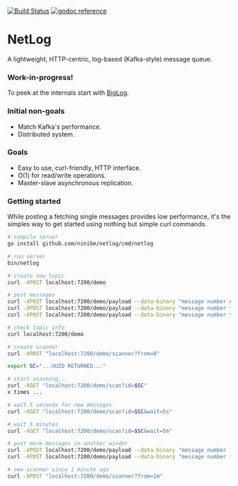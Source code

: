 [![Build Status](https://travis-ci.org/ninibe/netlog.svg?branch=master)](https://travis-ci.org/ninibe/netlog)&nbsp;[![godoc reference](https://godoc.org/github.com/ninibe/netlog?status.png)](https://godoc.org/github.com/ninibe/netlog)

# NetLog
A lightweight, HTTP-centric, log-based (Kafka-style) message queue.

### Work-in-progress!
To peek at the internals start with [BigLog](https://github.com/ninibe/netlog/tree/master/biglog).

### Initial non-goals
* Match Kafka's performance.
* Distributed system.

### Goals
* Easy to use, curl-friendly, HTTP interface.
* O(1) for read/write operations.
* Master-slave asynchronous replication.

### Getting started

While posting a fetching single messages provides low performance, it's the simples way to get started using nothing but simple curl commands.

```bash
# compile server
go install github.com/ninibe/netlog/cmd/netlog

# run server
bin/netlog

# create new topic
curl -XPOST localhost:7200/demo

# post messages
curl -XPOST localhost:7200/demo/payload --data-binary "message number one"
curl -XPOST localhost:7200/demo/payload --data-binary "message number two"
curl -XPOST localhost:7200/demo/payload --data-binary "message number three"

# check topic info
curl localhost:7200/demo

# create scanner
curl -XPOST "localhost:7200/demo/scanner?from=0"

export SC="...UUID RETURNED..."

# start scanning...
curl -XGET "localhost:7200/demo/scan?id=$SC"
x times ...

# wait 5 seconds for new messages
curl -XGET "localhost:7200/demo/scan?id=$SC&wait=5s"

# wait 5 minutes
curl -XGET "localhost:7200/demo/scan?id=$SC&wait=5m"

# post more messages in another winder
curl -XPOST localhost:7200/demo/payload --data-binary "message number four"
curl -XPOST localhost:7200/demo/payload --data-binary "message number five"

# new scanner since 1 minute ago
curl -XPOST "localhost:7200/demo/scanner?from=1m"

```